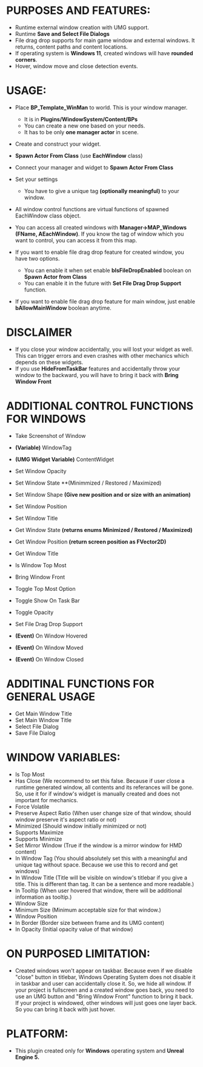# PURPOSES AND FEATURES:
- Runtime external window creation with UMG support.
- Runtime **Save and Select File Dialogs**
- File drag drop supports for main game window and external windows. It returns, content paths and content locations.
- If operating system is **Windows 11**, created windows will have **rounded corners**.
- Hover, window move and close detection events.

# USAGE:
- Place **BP_Template_WinMan** to world. This is your window manager.
	- It is in **Plugins/WindowSystem/Content/BPs**
	- You can create a new one based on your needs.
	- It has to be only **one manager actor** in scene.

- Create and construct your widget.

- **Spawn Actor From Class** (use **EachWindow** class)

- Connect your manager and widget to **Spawn Actor From Class**

- Set your settings
	- You have to give a unique tag **(optionally meaningful)** to your window.

- All window control functions are virtual functions of spawned EachWindow class object.

- You can access all created windows with **Manager->MAP_Windows (FName, AEachWindow)**. If you know the tag of window which you want to control, you can access it from this map.

- If you want to enable file drag drop feature for created window, you have two options.
	- You can enable it when set enable **bIsFileDropEnabled** boolean on **Spawn Actor from Class**
	- You can enable it in the future with **Set File Drag Drop Support** function.
	
- If you want to enable file drag drop feature for main window, just enable **bAllowMainWindow** boolean anytime.

# DISCLAIMER
- If you close your window accidentally, you will lost your widget as well. This can trigger errors and even crashes with other mechanics which depends on these widgets.
- If you use **HideFromTaskBar** features and accidentally throw your window to the backward, you will have to bring it back with **Bring Window Front**

# ADDITIONAL CONTROL FUNCTIONS FOR WINDOWS
- Take Screenshot of Window

- **(Variable)** WindowTag
- **(UMG Widget Variable)** ContentWidget

- Set Window Opacity
- Set Window State **(Minimmized / Restored / Maximized)
- Set Window Shape **(Give new position and or size with an animation)**
- Set Window Position
- Set Window Title

- Get Window State **(returns enums Minimized / Restored / Maximized)**
- Get Window Position **(return screen position as FVector2D)**
- Get Window Title

- Is Window Top Most
- Bring Window Front

- Toggle Top Most Option
- Toggle Show On Task Bar
- Toggle Opacity

- Set File Drag Drop Support

- **(Event)** On Window Hovered
- **(Event)** On Window Moved
- **(Event)** On Window Closed

# ADDITINAL FUNCTIONS FOR GENERAL USAGE
- Get Main Window Title	
- Set Main Window Title
- Select File Dialog
- Save File Dialog

# WINDOW VARIABLES:
- Is Top Most
- Has Close (We recommend to set this false. Because if user close a runtime generated window, all contents and its referances will be gone. So, use it for if window's widget is manually created and does not important for mechanics.
- Force Volatile
- Preserve Aspect Ratio (When user change size of that window, should window preserve it's aspect ratio or not)
- Minimized (Should window initially minimized or not)
- Supports Maximize
- Supports Minimize
- Set Mirror Window (True if the window is a mirror window for HMD content)
- In Window Tag (You should absolutely set this with a meaningful and unique tag without space. Because we use this to record and get windows)
- In Window Title (Title will be visible on window's titlebar if you give a title. This is different than tag. It can be a sentence and more readable.)
- In Tooltip (When user hovered that window, there will be additional information as tooltip.)
- Window Size
- Minimum Size (Minimum acceptable size for that window.)
- Window Position
- In Border (Border size between frame and its UMG content)
- In Opacity (Initial opacity value of that window)

# ON PURPOSED LIMITATION:
- Created windows won't appear on taskbar. Because even if we disable "close" button in titlebar, Windows Operating System does not disable it in taskbar and user can accidentally close it. So, we hide all window. If your project is fullscreen and a created window goes back, you need to use an UMG button and "Bring Window Front" function to bring it back. If your project is windowed, other windows will just goes one layer back. So you can bring it back with just hover.

# PLATFORM:
- This plugin created only for **Windows** operating system and **Unreal Engine 5.**